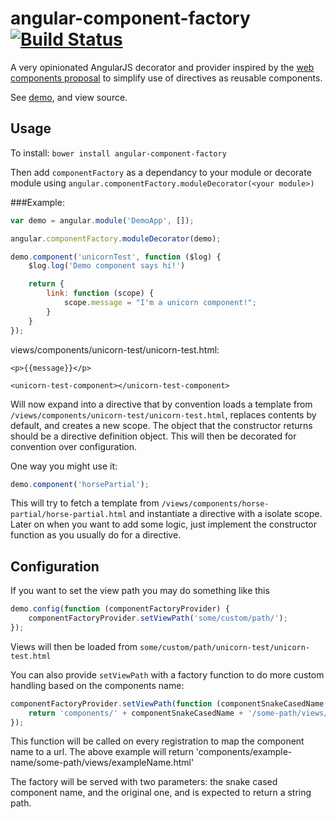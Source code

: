 angular-component-factory [![Build Status](https://travis-ci.org/kennethlynne/angular-component-factory.png?branch=master)](https://travis-ci.org/kennethlynne/angular-component-factory)
=========================

A very opinionated AngularJS decorator and provider inspired by the [web components proposal](http://www.w3.org/TR/components-intro/) to simplify use of directives as reusable components.

See [demo](http://kennethlynne.github.io/angular-component-factory/), and view source.

## Usage
To install: `bower install angular-component-factory`

Then add `componentFactory` as a dependancy to your module or decorate module using ```angular.componentFactory.moduleDecorator(<your module>)```

###Example:
```javascript
var demo = angular.module('DemoApp', []);

angular.componentFactory.moduleDecorator(demo);

demo.component('unicornTest', function ($log) {
    $log.log('Demo component says hi!')

    return {
        link: function (scope) {
            scope.message = "I'm a unicorn component!";
        }
    }
});
```

views/components/unicorn-test/unicorn-test.html:
```
<p>{{message}}</p>
```

```
<unicorn-test-component></unicorn-test-component>
```

Will now expand into a directive that by convention loads a template from ```/views/components/unicorn-test/unicorn-test.html```, replaces contents by default, and creates a new scope.
The object that the constructor returns should be a directive definition object. This will then be decorated for convention over configuration.

One way you might use it:

```javascript
demo.component('horsePartial');
```

This will try to fetch a template from `/views/components/horse-partial/horse-partial.html` and instantiate a directive with a isolate scope.
Later on when you want to add some logic, just implement the constructor function as you usually do for a directive.

## Configuration
If you want to set the view path you may do something like this
```javascript
demo.config(function (componentFactoryProvider) {
    componentFactoryProvider.setViewPath('some/custom/path/');
});
```
Views will then be loaded from
`some/custom/path/unicorn-test/unicorn-test.html`

You can also provide `setViewPath` with a factory function to do more custom handling based on the components name:

```javascript
componentFactoryProvider.setViewPath(function (componentSnakeCasedName, componentName) {
    return 'components/' + componentSnakeCasedName + '/some-path/views/' + componentName + '.html';
});
```
This function will be called on every registration to map the component name to a url.
The above example will return 'components/example-name/some-path/views/exampleName.html'

The factory will be served with two parameters: the snake cased component name, and the original one, and is expected to return a string path.